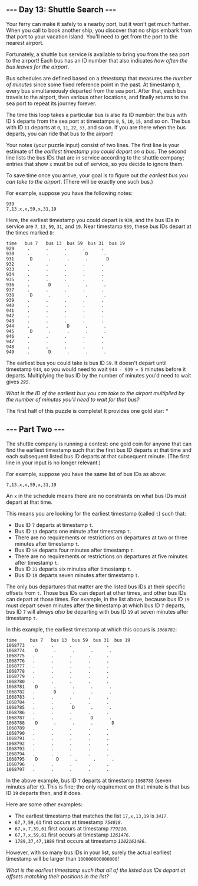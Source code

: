 \--- Day 13: Shuttle Search ---
-------------------------------

Your ferry can make it safely to a nearby port, but it won't get much further. When you call to book another ship, you discover that no ships embark from that port to your vacation island. You'll need to get from the port to the nearest airport.

Fortunately, a shuttle bus service is available to bring you from the sea port to the airport! Each bus has an ID number that also indicates _how often the bus leaves for the airport_.

Bus schedules are defined based on a _timestamp_ that measures the _number of minutes_ since some fixed reference point in the past. At timestamp `0`, every bus simultaneously departed from the sea port. After that, each bus travels to the airport, then various other locations, and finally returns to the sea port to repeat its journey forever.

The time this loop takes a particular bus is also its ID number: the bus with ID `5` departs from the sea port at timestamps `0`, `5`, `10`, `15`, and so on. The bus with ID `11` departs at `0`, `11`, `22`, `33`, and so on. If you are there when the bus departs, you can ride that bus to the airport!

Your notes (your puzzle input) consist of two lines. The first line is your estimate of the _earliest timestamp you could depart on a bus_. The second line lists the bus IDs that are in service according to the shuttle company; entries that show `x` must be out of service, so you decide to ignore them.

To save time once you arrive, your goal is to figure out _the earliest bus you can take to the airport_. (There will be exactly one such bus.)

For example, suppose you have the following notes:

    939
    7,13,x,x,59,x,31,19
    

Here, the earliest timestamp you could depart is `939`, and the bus IDs in service are `7`, `13`, `59`, `31`, and `19`. Near timestamp `939`, these bus IDs depart at the times marked `D`:

    time   bus 7   bus 13  bus 59  bus 31  bus 19
    929     .      .      .      .      .
    930     .      .      .       D      .
    931      D      .      .      .       D
    932     .      .      .      .      .
    933     .      .      .      .      .
    934     .      .      .      .      .
    935     .      .      .      .      .
    936     .       D      .      .      .
    937     .      .      .      .      .
    938      D      .      .      .      .
    939     .      .      .      .      .
    940     .      .      .      .      .
    941     .      .      .      .      .
    942     .      .      .      .      .
    943     .      .      .      .      .
    944     .      .       D      .      .
    945      D      .      .      .      .
    946     .      .      .      .      .
    947     .      .      .      .      .
    948     .      .      .      .      .
    949     .       D      .      .      .
    

The earliest bus you could take is bus ID `59`. It doesn't depart until timestamp `944`, so you would need to wait `944 - 939 = 5` minutes before it departs. Multiplying the bus ID by the number of minutes you'd need to wait gives _`295`_.

_What is the ID of the earliest bus you can take to the airport multiplied by the number of minutes you'll need to wait for that bus?_



The first half of this puzzle is complete! It provides one gold star: \*

\--- Part Two ---
-----------------

The shuttle company is running a contest: one gold coin for anyone that can find the earliest timestamp such that the first bus ID departs at that time and each subsequent listed bus ID departs at that subsequent minute. (The first line in your input is no longer relevant.)

For example, suppose you have the same list of bus IDs as above:

    7,13,x,x,59,x,31,19

An `x` in the schedule means there are no constraints on what bus IDs must depart at that time.

This means you are looking for the earliest timestamp (called `t`) such that:

*   Bus ID `7` departs at timestamp `t`.
*   Bus ID `13` departs one minute after timestamp `t`.
*   There are no requirements or restrictions on departures at two or three minutes after timestamp `t`.
*   Bus ID `59` departs four minutes after timestamp `t`.
*   There are no requirements or restrictions on departures at five minutes after timestamp `t`.
*   Bus ID `31` departs six minutes after timestamp `t`.
*   Bus ID `19` departs seven minutes after timestamp `t`.

The only bus departures that matter are the listed bus IDs at their specific offsets from `t`. Those bus IDs can depart at other times, and other bus IDs can depart at those times. For example, in the list above, because bus ID `19` must depart seven minutes after the timestamp at which bus ID `7` departs, bus ID `7` will always _also_ be departing with bus ID `19` at seven minutes after timestamp `t`.

In this example, the earliest timestamp at which this occurs is _`1068781`_:

    time     bus 7   bus 13  bus 59  bus 31  bus 19
    1068773   .      .      .      .      .
    1068774    D      .      .      .      .
    1068775   .      .      .      .      .
    1068776   .      .      .      .      .
    1068777   .      .      .      .      .
    1068778   .      .      .      .      .
    1068779   .      .      .      .      .
    1068780   .      .      .      .      .
    1068781    D      .      .      .      .
    1068782   .       D      .      .      .
    1068783   .      .      .      .      .
    1068784   .      .      .      .      .
    1068785   .      .       D      .      .
    1068786   .      .      .      .      .
    1068787   .      .      .       D      .
    1068788    D      .      .      .       D
    1068789   .      .      .      .      .
    1068790   .      .      .      .      .
    1068791   .      .      .      .      .
    1068792   .      .      .      .      .
    1068793   .      .      .      .      .
    1068794   .      .      .      .      .
    1068795    D       D      .      .      .
    1068796   .      .      .      .      .
    1068797   .      .      .      .      .
    

In the above example, bus ID `7` departs at timestamp `1068788` (seven minutes after `t`). This is fine; the only requirement on that minute is that bus ID `19` departs then, and it does.

Here are some other examples:

*   The earliest timestamp that matches the list `17,x,13,19` is _`3417`_.
*   `67,7,59,61` first occurs at timestamp _`754018`_.
*   `67,x,7,59,61` first occurs at timestamp _`779210`_.
*   `67,7,x,59,61` first occurs at timestamp _`1261476`_.
*   `1789,37,47,1889` first occurs at timestamp _`1202161486`_.

However, with so many bus IDs in your list, surely the actual earliest timestamp will be larger than `100000000000000`!

_What is the earliest timestamp such that all of the listed bus IDs depart at offsets matching their positions in the list?_